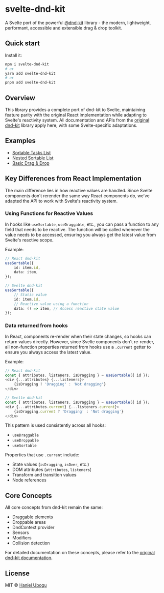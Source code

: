 # svelte-dnd-kit

A Svelte port of the powerful [@dnd-kit][dnd-kit] library - the modern, lightweight, performant, accessible and extensible drag & drop toolkit.

## Quick start

Install it:

```bash
npm i svelte-dnd-kit
# or
yarn add svelte-dnd-kit
# or
pnpm add svelte-dnd-kit
```

## Overview

This library provides a complete port of dnd-kit to Svelte, maintaining feature parity with the original React implementation while adapting to Svelte's reactivity system. All documentation and APIs from the [original dnd-kit][dnd-kit-docs] library apply here, with some Svelte-specific adaptations.

## Examples

- [Sortable Tasks List](../routes/examples/tasks-list/tasks-list.svelte)
- [Nested Sortable List](../routes/examples/nested/nested.svelte)
- [Basic Drag & Drop](../routes/examples/basic/basic.svelte)

## Key Differences from React Implementation

The main difference lies in how reactive values are handled. Since Svelte components don't rerender the same way React components do, we've adapted the API to work with Svelte's reactivity system.

### Using Functions for Reactive Values

In hooks like `useSortable`, `useDraggable`, etc., you can pass a function to any field that needs to be reactive. The function will be called whenever the value needs to be accessed, ensuring you always get the latest value from Svelte's reactive scope.

Example:

```ts
// React dnd-kit
useSortable({
	id: item.id,
	data: item,
});

// Svelte dnd-kit
useSortable({
	// Static value
	id: item.id,
	// Reactive value using a function
	data: () => item, // Access reactive state value
});
```

### Data returned from hooks

In React, components re-render when their state changes, so hooks can return values directly. However, since Svelte components don't re-render, all non-function properties returned from hooks use a `.current` getter to ensure you always access the latest value.

Example:

```ts
// React dnd-kit
const { attributes, listeners, isDragging } = useSortable({ id });
<div {...attributes} {...listeners}>
	{isDragging ? 'Dragging' : 'Not dragging'}
</div>

// Svelte dnd-kit
const { attributes, listeners, isDragging } = useSortable({ id });
<div {...attributes.current} {...listeners.current}>
	{isDragging.current ? 'Dragging' : 'Not dragging'}
</div>
```

This pattern is used consistently across all hooks:

- `useDraggable`
- `useDroppable`
- `useSortable`

Properties that use `.current` include:

- State values (`isDragging`, `isOver`, etc.)
- DOM attributes (`attributes`, `listeners`)
- Transform and transition values
- Node references

## Core Concepts

All core concepts from dnd-kit remain the same:

- Draggable elements
- Droppable areas
- DndContext provider
- Sensors
- Modifiers
- Collision detection

For detailed documentation on these concepts, please refer to the [original dnd-kit documentation][dnd-kit-docs].

## License

MIT © [Haniel Ubogu](https://github.com/HanielU)

[dnd-kit]: https://github.com/clauderic/dnd-kit
[dnd-kit-docs]: https://docs.dndkit.com/

